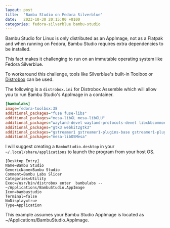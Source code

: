 ```yaml
---
layout: post
title:  "Bambu Studio on Fedora Silverblue"
date:   2023-10-30 20:15:00 +0100
categories: fedora-silverblue bambu-studio
---
```


Bambu Studio for Linux is only distributed as an AppImage, not as a Flatpak and when running on Fedora, Bambu Studio requires extra dependencies to be installed.

This fact makes it challenging to run on an immutable operating system like Fedora Silverblue.

To workaround this challenge, tools like Silverblue's built-in Toolbox or [Distrobox](https://github.com/89luca89/distrobox) can be used.

The following is a `distrobox.ini` for Distrobox Assemble which will allow you to run Bambu Studio's AppImage in a container.

```ini
[bambulabs]
image=fedora-toolbox:38
additional_packages="fuse fuse-libs"
additional_packages="mesa-libGL mesa-libGLU"
additional_packages="wayland-devel wayland-protocols-devel libxkbcommon"
additional_packages="gtk3 webkit2gtk3"
additional_packages="gstreamer1 gstreamer1-plugins-base gstreamer1-plugin-openh264"
additional_packages="mesa-libOSMesa"
```

I will suggest creating a `BambuStudio.desktop` in your `~/.local/share/applications` to launch the program from your host OS.

```
[Desktop Entry]
Name=Bambu Studio
GenericName=Bambu Studio
Comment=Bambu Labs Slicer
Categories=Utility
Exec=/usr/bin/distrobox enter  bambulabs -- ~/Applications/BambuStudio.AppImage
Icon=bambustudio
Terminal=false
NoDisplay=true
Type=Application
```

This example assumes your Bambu Studio AppImage is located as ~/Applications/BambuStudio.AppImage.